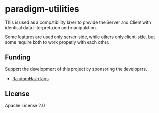 # paradigm-utilities

This is used as a compatibility layer to provide the Server and Client with identical data interpretation and manipulation.

Some features are used only server-side, while others only client-side, but some require both to work properly with each other.

## Funding
Support the development of this project by sponsoring the developers.
- [RandomHashTags](https://github.com/sponsors/RandomHashTags)

## License
Apache License 2.0
